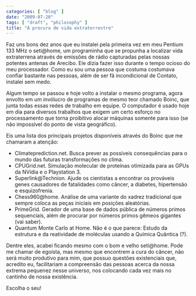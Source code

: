 ```yaml
---
categories: [ "blog" ]
date: "2009-07-20"
tags: [ "draft", "philosophy" ]
title: "À procura de vida extraterrestre"
---
```

Faz uns bons dez anos que eu instalei pela primeira vez em meu Pentium
133 MHz o seti@home, um programinha que se propunha a localizar vida
extraterrena através de emissões de rádio capturadas pelas nossas
potentes antenas de Arecibo. Ele dizia fazer isso durante o tempo ocioso
do meu processador. Como eu sou uma pessoa que costuma costumava confiar
bastante nas pessoas, além de ser fã incondicional de Contato, instalei
sem medo.

Algum tempo se passou e hoje volto a instalar o mesmo programa, agora
envolto em um invólucro de programas de mesmo teor chamado Boinc, que
junta todas essas redes de trabalho em equipe. O computador é usado
hoje em dia para diversos trabalhos que exigem um certo esforço no
processamento que torna proibitivo alocar máquinas somente para isso
(se não impossível do ponto de vista geográfico).

Eis uma lista dos principais projetos disponíveis através do Boinc
que me chamaram a atenção:

  - Climateprediction.net. Busca prever as possíveis consequências
  para o mundo das futuras transformações no clima.
  - CPUGrid.net. Simulação molecular de proteínas otimizada para as
  GPUs da NVidia e o Playstation 3.
  - Superlink@Technion. Ajude os cientistas a encontrar os prováveis
  genes causadores de fatalidades como câncer, a diabetes, hipertensão
  e esquizofrenia.
  - Chess960@home. Análise de uma variante do xadrez tradicional que
  sempre coloca as peças iniciais em posições aleatórias.
  - PrimeGrid. Gerador de uma base de dados pública de números primos
  sequenciais, além de procurar por números primos gêmeos gigantes
  (vai saber).
  - Quantum Monte Carlo at Home. Não é o que parece: Estudo da estrutura
  e da reatividade de moléculas usando a Química Quântica (?).

Dentre eles, acabei ficando mesmo com o bom e velho seti@home. Pode
me chamar de egoísta, mas mesmo que encontrem a cura do câncer, não
será muito produtivo para mim, que possuo questões existenciais que,
acredito eu, facilitariam a compreensão das pessoas acerca da nossa
extrema pequenez nesse universo, nos colocando cada vez mais no cantinho
de nossa existência.

Escolha o seu!
